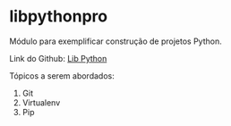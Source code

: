 # libpythonpro
Módulo para exemplificar construção de projetos Python.

Link do Github: [Lib Python](https://github.com/woscavalcante/libpython)

Tópicos a serem abordados:
 1. Git
 2. Virtualenv
 3. Pip   